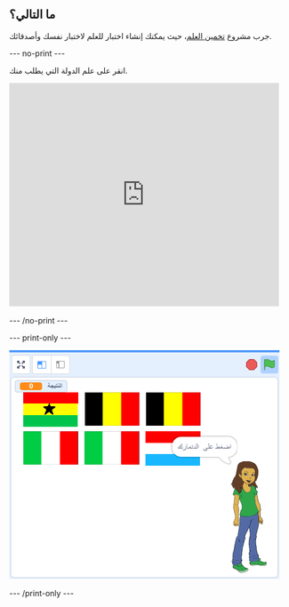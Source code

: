 ## ما التالي؟

جرب مشروع [تخمين العلم](https://projects.raspberrypi.org/en/projects/guess-the-flag?utm_source=pathway&utm_medium=whatnext&utm_campaign=projects)، حيث يمكنك إنشاء اختبار للعلم لاختبار نفسك وأصدقائك.

\--- no-print \---

انقر على علم الدولة التي يطلب منك.

<div class="scratch-preview">
  <iframe allowtransparency="true" width="485" height="402" src="https://scratch.mit.edu/projects/embed/276891625/?autostart=false" frameborder="0" scrolling="no"></iframe>
</div>

\--- /no-print \---

\--- print-only \---

![لعبة منتهية](images/finished-game.png)

\--- /print-only \---
